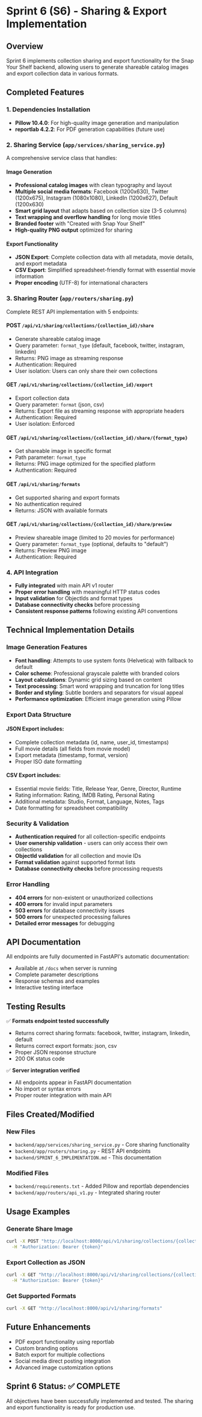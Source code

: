 # Sprint 6 (S6) - Sharing & Export Implementation

## Overview
Sprint 6 implements collection sharing and export functionality for the Snap Your Shelf backend, allowing users to generate shareable catalog images and export collection data in various formats.

## Completed Features

### 1. Dependencies Installation
- **Pillow 10.4.0**: For high-quality image generation and manipulation
- **reportlab 4.2.2**: For PDF generation capabilities (future use)

### 2. Sharing Service (`app/services/sharing_service.py`)
A comprehensive service class that handles:

#### Image Generation
- **Professional catalog images** with clean typography and layout
- **Multiple social media formats**: Facebook (1200x630), Twitter (1200x675), Instagram (1080x1080), LinkedIn (1200x627), Default (1200x630)
- **Smart grid layout** that adapts based on collection size (3-5 columns)
- **Text wrapping and overflow handling** for long movie titles
- **Branded footer** with "Created with Snap Your Shelf"
- **High-quality PNG output** optimized for sharing

#### Export Functionality
- **JSON Export**: Complete collection data with all metadata, movie details, and export metadata
- **CSV Export**: Simplified spreadsheet-friendly format with essential movie information
- **Proper encoding** (UTF-8) for international characters

### 3. Sharing Router (`app/routers/sharing.py`)
Complete REST API implementation with 5 endpoints:

#### POST `/api/v1/sharing/collections/{collection_id}/share`
- Generate shareable catalog image
- Query parameter: `format_type` (default, facebook, twitter, instagram, linkedin)
- Returns: PNG image as streaming response
- Authentication: Required
- User isolation: Users can only share their own collections

#### GET `/api/v1/sharing/collections/{collection_id}/export`
- Export collection data
- Query parameter: `format` (json, csv)
- Returns: Export file as streaming response with appropriate headers
- Authentication: Required
- User isolation: Enforced

#### GET `/api/v1/sharing/collections/{collection_id}/share/{format_type}`
- Get shareable image in specific format
- Path parameter: `format_type`
- Returns: PNG image optimized for the specified platform
- Authentication: Required

#### GET `/api/v1/sharing/formats`
- Get supported sharing and export formats
- No authentication required
- Returns: JSON with available formats

#### GET `/api/v1/sharing/collections/{collection_id}/share/preview`
- Preview shareable image (limited to 20 movies for performance)
- Query parameter: `format_type` (optional, defaults to "default")
- Returns: Preview PNG image
- Authentication: Required

### 4. API Integration
- **Fully integrated** with main API v1 router
- **Proper error handling** with meaningful HTTP status codes
- **Input validation** for ObjectIds and format types
- **Database connectivity checks** before processing
- **Consistent response patterns** following existing API conventions

## Technical Implementation Details

### Image Generation Features
- **Font handling**: Attempts to use system fonts (Helvetica) with fallback to default
- **Color scheme**: Professional grayscale palette with branded colors
- **Layout calculations**: Dynamic grid sizing based on content
- **Text processing**: Smart word wrapping and truncation for long titles
- **Border and styling**: Subtle borders and separators for visual appeal
- **Performance optimization**: Efficient image generation using Pillow

### Export Data Structure
#### JSON Export includes:
- Complete collection metadata (id, name, user_id, timestamps)
- Full movie details (all fields from movie model)
- Export metadata (timestamp, format, version)
- Proper ISO date formatting

#### CSV Export includes:
- Essential movie fields: Title, Release Year, Genre, Director, Runtime
- Rating information: Rating, IMDB Rating, Personal Rating
- Additional metadata: Studio, Format, Language, Notes, Tags
- Date formatting for spreadsheet compatibility

### Security & Validation
- **Authentication required** for all collection-specific endpoints
- **User ownership validation** - users can only access their own collections
- **ObjectId validation** for all collection and movie IDs
- **Format validation** against supported format lists
- **Database connectivity checks** before processing requests

### Error Handling
- **404 errors** for non-existent or unauthorized collections
- **400 errors** for invalid input parameters
- **503 errors** for database connectivity issues
- **500 errors** for unexpected processing failures
- **Detailed error messages** for debugging

## API Documentation
All endpoints are fully documented in FastAPI's automatic documentation:
- Available at `/docs` when server is running
- Complete parameter descriptions
- Response schemas and examples
- Interactive testing interface

## Testing Results
✅ **Formats endpoint tested successfully**
- Returns correct sharing formats: facebook, twitter, instagram, linkedin, default
- Returns correct export formats: json, csv
- Proper JSON response structure
- 200 OK status code

✅ **Server integration verified**
- All endpoints appear in FastAPI documentation
- No import or syntax errors
- Proper router integration with main API

## Files Created/Modified

### New Files
- `backend/app/services/sharing_service.py` - Core sharing functionality
- `backend/app/routers/sharing.py` - REST API endpoints
- `backend/SPRINT_6_IMPLEMENTATION.md` - This documentation

### Modified Files
- `backend/requirements.txt` - Added Pillow and reportlab dependencies
- `backend/app/routers/api_v1.py` - Integrated sharing router

## Usage Examples

### Generate Share Image
```bash
curl -X POST "http://localhost:8000/api/v1/sharing/collections/{collection_id}/share?format_type=facebook" \
  -H "Authorization: Bearer {token}"
```

### Export Collection as JSON
```bash
curl -X GET "http://localhost:8000/api/v1/sharing/collections/{collection_id}/export?format=json" \
  -H "Authorization: Bearer {token}"
```

### Get Supported Formats
```bash
curl -X GET "http://localhost:8000/api/v1/sharing/formats"
```

## Future Enhancements
- PDF export functionality using reportlab
- Custom branding options
- Batch export for multiple collections
- Social media direct posting integration
- Advanced image customization options

## Sprint 6 Status: ✅ COMPLETE
All objectives have been successfully implemented and tested. The sharing and export functionality is ready for production use.
